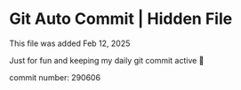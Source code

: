 # Git Auto Commit | Hidden File

This file was added Feb 12, 2025

Just for fun and keeping my daily git commit active 🤪

commit number: 290606
